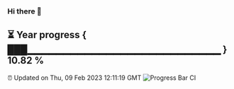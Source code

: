 ### Hi there 👋
⏳ Year progress { ███▁▁▁▁▁▁▁▁▁▁▁▁▁▁▁▁▁▁▁▁▁▁▁▁▁▁▁ } 10.82 %
---
⏰ Updated on Thu, 09 Feb 2023 12:11:19 GMT
![Progress Bar CI](https://github.com/Moyi321/Moyi321/workflows/Progress%20Bar%20CI/badge.svg)
